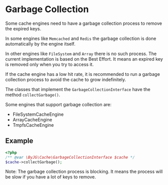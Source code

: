 # Garbage Collection

Some cache engines need to have a garbage collection process to remove the expired keys.

In some engines like `Memcached` and `Redis` the garbage collection is done automatically by the engine itself.

In other engines like `FileSystem` and `Array` there is no such process. The current implementation
is based on the Best Effort. It means an expired key is removed only when you try to access it.

If the cache engine has a low hit rate, it is recommended to run a garbage collection process
to avoid the cache to grow indefinitely.

The classes that implement the `GarbageCollectionInterface` have the method `collectGarbage()`.

Some engines that support garbage collection are:
- FileSystemCacheEngine
- ArrayCacheEngine
- TmpfsCacheEngine

## Example

```php
<?php
/** @var \ByJG\Cache\GarbageCollectionInterface $cache */
$cache->collectGarbage();
```

Note: The garbage collection process is blocking. 
It means the process will be slow if you have a lot of keys to remove.

